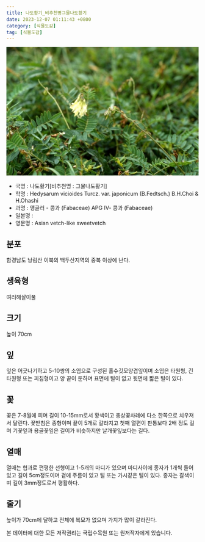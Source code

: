 ```yaml
---
title: 나도황기_비추천명그물나도황기
date: 2023-12-07 01:11:43 +0800
category: [식물도감]
tag: [식물도감]
---
```




![나도황기[비추천명 : 그물나도황기]](/assets/img/fileUpload/plants/basic/Leguminosae/Hedysarum/1939/1_th2.JPG)
- 국명 : 나도황기[비추천명 : 그물나도황기]
- 학명 : Hedysarum vicioides Turcz. var. japonicum (B.Fedtsch.) B.H.Choi & H.Ohashi
- 과명 : 앵글러 - 콩과 (Fabaceae) APG Ⅳ- 콩과 (Fabaceae)
- 일본명 : 
- 영문명 : Asian vetch-like sweetvetch


## 분포
함경남도 낭림산 이북의 백두산지역의 중복 이상에 난다.
## 생육형
여러해살이풀 
## 크기
높이 70cm
## 잎
잎은 어긋나기하고 5-10쌍의 소엽으로 구성된 홀수깃모양겹잎이며 소엽은 타원형, 긴 타원형 또는 피침형이고 양 끝이 둔하며 표면에 털이 없고 뒷면에 짧은 털이 있다.
## 꽃
꽃은 7-8월에 피며 길이 10-15mm로서 황색이고 총상꽃차례에 다소 한쪽으로 치우져서 달린다. 꽃받침은 종형이며 끝이 5개로 갈라지고 첫째 열편이 판통보다 2배 정도 길며 기꽃잎과 용골꽃잎은 길이가 비슷하지만 날개꽃잎보다는 길다.
## 열매
열매는 협과로 편평한 선형이고 1-5개의 마디가 있으며 마디사이에 종자가 1개씩 들어 있고 길이 5cm정도이며 겉에 주름이 있고 털 또는 가시같은 털이 있다. 종자는 갈색이며 길이 3mm정도로서 평활하다.
## 줄기
높이가 70cm에 달하고 전체에 복모가 없으며 가지가 많이 갈라진다.






본 데이터에 대한 모든 저작권리는 국립수목원 또는 원저작자에게 있습니다.
